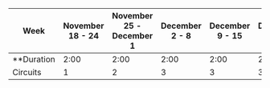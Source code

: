 | Week | November 18 - 24 |  November 25 - December 1 | December 2 - 8 | December 9 - 15 | December 16 - 22 | December 23 - 29 | December 30 - January 5 |
| ---- | ---- | ----- | ------ | ----- | ----- | ----- | ------ |
| **Duration | 2:00 | 2:00 | 2:00 | 2:00 | 2:00 | 2:00 | 2:00 |
| Circuits | 1 | 2 | 3 | 3 | 3 | 3 | 3 |